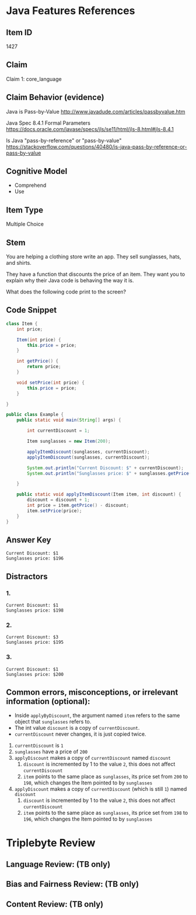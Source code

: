 # Java Features References

## Item ID
1427

## Claim
Claim 1: core_language


## Claim Behavior (evidence)
Java is Pass-by-Value
http://www.javadude.com/articles/passbyvalue.htm

Java Spec 8.4.1 Formal Parameters
https://docs.oracle.com/javase/specs/jls/se11/html/jls-8.html#jls-8.4.1

Is Java "pass-by-reference" or "pass-by-value"
https://stackoverflow.com/questions/40480/is-java-pass-by-reference-or-pass-by-value


## Cognitive Model
* Comprehend
* Use


## Item Type
Multiple Choice


## Stem
You are helping a clothing store write an app.  They sell sunglasses, hats, and shirts.

They have a function that discounts the price of an item.
They want you to explain why their Java code is behaving the way it is.

What does the following code print to the screen?


## Code Snippet
```java
class Item {
    int price;

    Item(int price) {
        this.price = price;
    }

    int getPrice() {
        return price;
    }

    void setPrice(int price) {
        this.price = price;
    }

}

public class Example {
    public static void main(String[] args) {

        int currentDiscount = 1;

        Item sunglasses = new Item(200);

        applyItemDiscount(sunglasses, currentDiscount);
        applyItemDiscount(sunglasses, currentDiscount);

        System.out.println("Current Discount: $" + currentDiscount);
        System.out.println("Sunglasses price: $" + sunglasses.getPrice());

    }

    public static void applyItemDiscount(Item item, int discount) {
        discount = discount + 1;
        int price = item.getPrice() - discount;
        item.setPrice(price);
    }
}
```


## Answer Key
```
Current Discount: $1
Sunglasses price: $196
```


## Distractors

### 1.
```
Current Discount: $1
Sunglasses price: $198
```


### 2.
```
Current Discount: $3
Sunglasses price: $195
```


### 3.
```
Current Discount: $1
Sunglasses price: $200
```


## Common errors, misconceptions, or irrelevant information (optional):

* Inside `applyByDiscount`, the argument named `item` refers to the same object that `sunglasses` refers to.
* The int value `discount` is a copy of `currentDiscount`.
* `currentDiscount` never changes, it is just copied twice.

1. `currentDiscount` is `1`
2. `sunglasses` have a price of `200`
3. `applyDiscount` makes a copy of `currentDiscount` named `discount`
    1. `discount` is incremented by 1 to the value `2`, this does not affect `currentDiscount`
    2. `item` points to the same place as `sunglasses`, its price set from `200` to `198`, which changes the Item pointed to by `sunglasses`
4. `applyDiscount` makes a copy of `currentDiscount` (which is still `1`) named `discount`
    1. `discount` is incremented by 1 to the value `2`, this does not affect `currentDiscount`
    2. `item` points to the same place as `sunglasses`, its price set from `198` to `196`, which changes the Item pointed to by `sunglasses`


# Triplebyte Review


## Language Review: (TB only)


## Bias and Fairness Review: (TB only)


## Content Review: (TB only)

